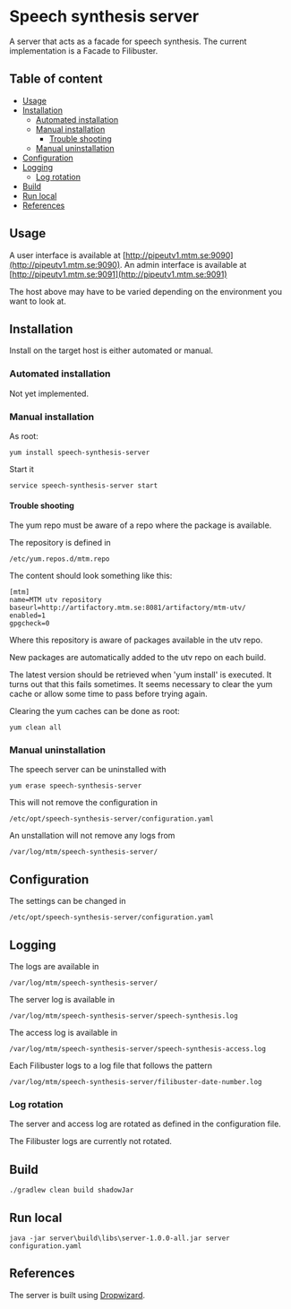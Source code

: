# Speech synthesis server

A server that acts as a facade for speech synthesis. The current implementation
is a Facade to Filibuster.

## Table of content

* [Usage](#usage)
* [Installation](#installation)
  * [Automated installation](#automated-installation)
  * [Manual installation](#manua-linstallation)
    * [Trouble shooting](#trouble-shooting)
  * [Manual uninstallation](#manual-uninstallation)
* [Configuration](#configuration)
* [Logging](#logging)
  * [Log rotation](#log-rotation)
* [Build](#build)
* [Run local](#run-local)
* [References](#references)

## Usage

A user interface is available at [http://pipeutv1.mtm.se:9090](http://pipeutv1.mtm.se:9090).
An admin interface is available at [http://pipeutv1.mtm.se:9091](http://pipeutv1.mtm.se:9091)

The host above may have to be varied depending on the environment you want to look at.

## Installation

Install on the target host is either automated or manual.

### Automated installation

Not yet implemented.

### Manual installation

As root:
```
yum install speech-synthesis-server
```

Start it

```
service speech-synthesis-server start
```

#### Trouble shooting

The yum repo must be aware of a repo where the package is available.

The repository is defined in
```
/etc/yum.repos.d/mtm.repo
```

The content should look something like this:
```
[mtm]
name=MTM utv repository
baseurl=http://artifactory.mtm.se:8081/artifactory/mtm-utv/
enabled=1
gpgcheck=0
```

Where this repository is aware of packages available in the utv repo.

New packages are automatically added to the utv repo on each build.

The latest version should be retrieved when 'yum install' is executed. It turns
out that this fails sometimes. It seems necessary to clear the yum cache or
allow some time to pass before trying again.

Clearing the yum caches can be done as root:
```
yum clean all
```

### Manual uninstallation

The speech server can be uninstalled with
```
yum erase speech-synthesis-server
```

This will not remove the configuration in
```
/etc/opt/speech-synthesis-server/configuration.yaml
```

An unstallation will not remove any logs from
```
/var/log/mtm/speech-synthesis-server/
```

## Configuration

The settings can be changed in

```
/etc/opt/speech-synthesis-server/configuration.yaml
```

## Logging

The logs are available in
```
/var/log/mtm/speech-synthesis-server/
```

The server log is available in
```
/var/log/mtm/speech-synthesis-server/speech-synthesis.log
```

The access log is available in
```
/var/log/mtm/speech-synthesis-server/speech-synthesis-access.log
```

Each Filibuster logs to a log file that follows the pattern
```
/var/log/mtm/speech-synthesis-server/filibuster-date-number.log
```

### Log rotation
The server and access log are rotated as defined in the configuration file.

The Filibuster logs are currently not rotated.

## Build

```
./gradlew clean build shadowJar
```

## Run local

```
java -jar server\build\libs\server-1.0.0-all.jar server configuration.yaml
```

## References

The server is built using [Dropwizard](http://www.dropwizard.io/).
